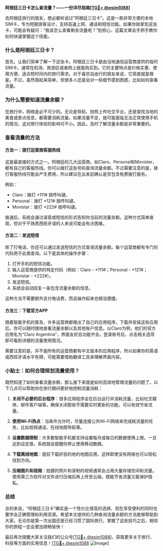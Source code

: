 **阿根廷三日卡怎么查流量？——一份详尽指南[[TG💪+ @esim1088](https://t.me/s/esim1088)]**

去阿根廷旅行的朋友，想必都听说过“阿根廷三日卡”。这是一款非常方便的本地SIM卡，专为短期游客设计，支持高速上网、通话和短信功能。如果你刚拿到这张卡，可能会有疑问：“我该怎么查看剩余流量呢？”别担心，这篇文章会手把手教你如何快速掌握这个技能。

### 什么是阿根廷三日卡？

首先，让我们简单了解一下这张卡。阿根廷三日卡是由当地通信运营商提供的临时SIM卡，通常在机场、旅游区或者网上就能购买到。它的主要特点是价格实惠、使用方便，适合短时间内的旅行需求。对于喜欢自由行的朋友来说，它简直就是救星。不过，虽然用起来简单，但很多人还是会对一些细节感到困惑，比如如何查看流量。

### 为什么需要知道流量余额？

在旅行中，网络是必不可少的。无论是导航、拍照上传社交平台，还是查找当地的美食或景点信息，都需要消耗流量。如果流量不足，就可能面临无法正常使用手机的情况，这对旅行体验的影响可不小。因此，及时了解流量余额是非常重要的。

### 查看流量的方法

#### 方法一：拨打运营商客服热线

这是最直接的方式之一。阿根廷的几大运营商，如Claro、Personal和Movistar，都有自己的客服热线。你可以拨打这些号码查询流量余额。不过需要注意的是，拨打客服热线可能会产生费用，所以建议在出发前确认是否包含免费拨打服务。

例如：
- Claro：拨打 *111# 按呼叫键。
- Personal：拨打 *121# 按呼叫键。
- Movistar：拨打 *222# 按呼叫键。

拨通后，系统会通过语音或短信的形式告知你当前的流量余额。这种方式简单直观，但对于不熟悉西班牙语的人来说可能会有点困难。

#### 方法二：发送短信

除了打电话，你还可以通过发送短信的方式查询流量余额。每个运营商都有专门的代码用于此类查询。以下是具体的操作步骤：

1. 打开手机的短信功能。
2. 输入运营商提供的特定代码（例如：Claro - *111#；Personal - *121#；Movistar - *222#）。
3. 发送短信。
4. 系统会自动回复一条包含流量余额的信息。

这种方法不需要额外支付电话费，而且操作起来也相当便捷。

#### 方法三：下载官方APP

随着智能手机的普及，许多运营商都推出了自己的应用程序。下载并安装这些应用后，你可以随时随地查看流量余额以及其他账户信息。以Claro为例，他们的官方应用名为“Claro Argentina”，界面友好且功能齐全。登录账号后，点击相关选项即可看到详细的流量使用情况。

需要注意的是，并不是所有的运营商都有中文版本的应用程序，所以如果你的英语或西班牙语水平有限，可能需要借助翻译工具来理解界面内容。

### 小贴士：如何合理规划流量使用？

既然知道了如何查看流量余额，那么接下来就是如何高效地管理流量的问题了。以下几点可以帮助你在旅行期间更好地控制流量消耗：

1. **关闭不必要的后台程序**：很多应用程序会在后台运行并消耗流量，比如社交媒体、邮件客户端等。确保关闭那些不需要实时更新的功能，可以有效节省流量。

2. **使用Wi-Fi热点**：当条件允许时，尽量连接公共Wi-Fi网络来完成耗流量的任务，比如视频通话、在线地图导航等。

3. **设置数据限制**：大多数智能手机都支持设置每月或每日的数据使用上限。一旦达到设定值，系统就会提醒你停止使用移动数据。

4. **下载离线地图**：提前下载好目的地的地图应用，这样即使没有网络也可以轻松找到方向。

5. **压缩图片和视频**：拍摄的照片和录制的视频通常会占用大量存储空间和流量。使用第三方软件对文件进行压缩后再上传至云端，既能节省流量又能保护隐私。

### 总结

总的来说，“阿根廷三日卡”确实是一个性价比很高的选择，但在享受便利的同时也要学会正确管理和利用资源。希望本文提供的几种查询流量余额的方法能够帮助到大家。无论你是第一次出国还是已经习惯了国际旅行，掌握了这些技巧之后，相信你的旅程一定会更加顺畅愉快！

最后再次提醒大家关注我们的公众号[[TG💪+ @esim1088](https://t.me/s/esim1088)]，获取更多关于旅行、科技等方面的实用信息！[[TG💪+ @esim1088](https://t.me/s/esim1088) ![Image](https://i.postimg.cc/4NQfJmqS/Snipaste-2025-05-13-00-14-12.png)]